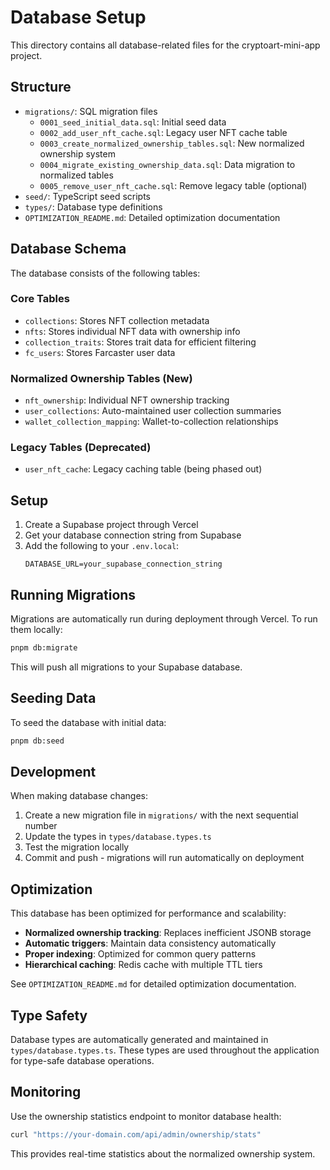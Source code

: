 # Database Setup

This directory contains all database-related files for the cryptoart-mini-app project.

## Structure

- `migrations/`: SQL migration files
  - `0001_seed_initial_data.sql`: Initial seed data
  - `0002_add_user_nft_cache.sql`: Legacy user NFT cache table
  - `0003_create_normalized_ownership_tables.sql`: New normalized ownership system
  - `0004_migrate_existing_ownership_data.sql`: Data migration to normalized tables
  - `0005_remove_user_nft_cache.sql`: Remove legacy table (optional)
- `seed/`: TypeScript seed scripts
- `types/`: Database type definitions
- `OPTIMIZATION_README.md`: Detailed optimization documentation

## Database Schema

The database consists of the following tables:

### Core Tables
- `collections`: Stores NFT collection metadata
- `nfts`: Stores individual NFT data with ownership info
- `collection_traits`: Stores trait data for efficient filtering
- `fc_users`: Stores Farcaster user data

### Normalized Ownership Tables (New)
- `nft_ownership`: Individual NFT ownership tracking
- `user_collections`: Auto-maintained user collection summaries
- `wallet_collection_mapping`: Wallet-to-collection relationships

### Legacy Tables (Deprecated)
- `user_nft_cache`: Legacy caching table (being phased out)

## Setup

1. Create a Supabase project through Vercel
2. Get your database connection string from Supabase
3. Add the following to your `.env.local`:
   ```
   DATABASE_URL=your_supabase_connection_string
   ```

## Running Migrations

Migrations are automatically run during deployment through Vercel. To run them locally:

```bash
pnpm db:migrate
```

This will push all migrations to your Supabase database.

## Seeding Data

To seed the database with initial data:

```bash
pnpm db:seed
```

## Development

When making database changes:

1. Create a new migration file in `migrations/` with the next sequential number
2. Update the types in `types/database.types.ts`
3. Test the migration locally
4. Commit and push - migrations will run automatically on deployment

## Optimization

This database has been optimized for performance and scalability:

- **Normalized ownership tracking**: Replaces inefficient JSONB storage
- **Automatic triggers**: Maintain data consistency automatically
- **Proper indexing**: Optimized for common query patterns
- **Hierarchical caching**: Redis cache with multiple TTL tiers

See `OPTIMIZATION_README.md` for detailed optimization documentation.

## Type Safety

Database types are automatically generated and maintained in `types/database.types.ts`. These types are used throughout the application for type-safe database operations.

## Monitoring

Use the ownership statistics endpoint to monitor database health:

```bash
curl "https://your-domain.com/api/admin/ownership/stats"
```

This provides real-time statistics about the normalized ownership system. 